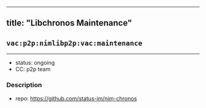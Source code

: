 
---
title: "Libchronos Maintenance"
---
## `vac:p2p:nimlibp2p:vac:maintenance`
---

- status: ongoing
- CC: p2p team

### Description

- repo: https://github.com/status-im/nim-chronos



